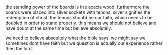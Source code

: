 the standing power of the boards is the acacia wood. furthermore the boards were placed
into silver sockets with tenons. silver signifies the redemption of christ. the tenons
should be our faith, which needs to be doubled in order to stand properly. this means
we should not believe and have doubt at the same time but believe absolutely.

we need to believe absoultely what the bible says. we might say we sometimes dont have faith but we question is actually our experience rather then the lord.
